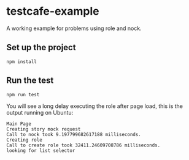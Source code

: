 # testcafe-example
A working example for problems using role and nock. 

## Set up the project
```
npm install
```
## Run the test
```
npm run test
```

You will see a long delay executing the role after page load, this is the output running on Ubuntu: 

```
Main Page
Creating story mock request
Call to nock took 9.197799682617188 milliseconds.
Creating role
Call to create role took 32411.24609708786 milliseconds.
looking for list selector
```